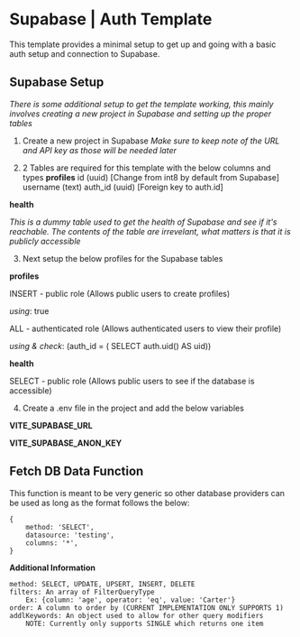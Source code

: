 # Supabase | Auth Template

This template provides a minimal setup to get up and going with a basic auth setup and connection to Supabase.

## Supabase Setup

_There is some additional setup to get the template working, this mainly involves creating a new project in Supabase and
setting up the proper tables_

1. Create a new project in Supabase
   _Make sure to keep note of the URL and API key as those will be needed later_

2. 2 Tables are required for this template with the below columns and types
   **profiles**
   id (uuid) [Change from int8 by default from Supabase]
   username (text)
   auth_id (uuid) [Foreign key to auth.id]

**health**

_This is a dummy table used to get the health of Supabase and see if it's reachable. The contents of the table are irrevelant, what matters is that it is publicly accessible_

3. Next setup the below profiles for the Supabase tables

**profiles**

INSERT - public role (Allows public users to create profiles)

_using_: true

ALL - authenticated role (Allows authenticated users to view their profile)

_using & check_: (auth_id = ( SELECT auth.uid() AS uid))

**health**

SELECT - public role (Allows public users to see if the database is accessible)

4. Create a .env file in the project and add the below variables

**VITE_SUPABASE_URL**

**VITE_SUPABASE_ANON_KEY**

## Fetch DB Data Function

This function is meant to be very generic so other database providers can be used as long as the format follows the below:

```
{
    method: 'SELECT',
    datasource: 'testing',
    columns: '*',
}

```

**Additional Information**

    method: SELECT, UPDATE, UPSERT, INSERT, DELETE
    filters: An array of FilterQueryType
        Ex: {column: 'age', operator: 'eq', value: 'Carter'}
    order: A column to order by (CURRENT IMPLEMENTATION ONLY SUPPORTS 1)
    addlKeywords: An object used to allow for other query modifiers
        NOTE: Currently only supports SINGLE which returns one item
